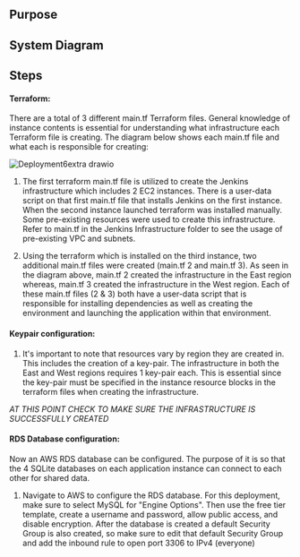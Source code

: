 ## Purpose 

## System Diagram 

## Steps 

#### Terraform:
There are a total of 3 different main.tf Terraform files. General knowledge of instance contents is essential for understanding what infrastructure each Terraform file is creating. The diagram below shows each main.tf file and what each is responsible for creating:

![Deployment6extra drawio](https://github.com/Sameen-k/Deployment6/assets/128739962/9e9bde7b-2500-46f9-aca7-2f3d30b13e05)


1. The first terraform main.tf file is utilized to create the Jenkins infrastructure which includes 2 EC2 instances. There is a user-data script on that first main.tf file that installs Jenkins on the first instance. When the second instance launched terraform was installed manually. Some pre-existing resources were used to create this infrastructure. Refer to main.tf in the Jenkins Infrastructure folder to see the usage of pre-existing VPC and subnets.

2. Using the terraform which is installed on the third instance, two additional main.tf files were created (main.tf 2 and main.tf 3). As seen in the diagram above, main.tf 2 created the infrastructure in the East region whereas, main.tf 3 created the infrastructure in the West region. Each of these main.tf files (2 & 3) both have a user-data script that is responsible for installing dependencies as well as creating the environment and launching the application within that environment.

#### Keypair configuration:
1. It's important to note that resources vary by region they are created in. This includes the creation of a key-pair. The infrastructure in both the East and West regions requires 1 key-pair each. This is essential since the key-pair must be specified in the instance resource blocks in the terraform files when creating the infrastructure.

_AT THIS POINT CHECK TO MAKE SURE THE INFRASTRUCTURE IS SUCCESSFULLY CREATED_

#### RDS Database configuration:
Now an AWS RDS database can be configured. The purpose of it is so that the 4 SQLite databases on each application instance can connect to each other for shared data. 

1. Navigate to AWS to configure the RDS database. For this deployment, make sure to select MySQL for "Engine Options". Then use the free tier template, create a username and password, allow public access, and disable encryption. After the database is created a default Security Group is also created, so make sure to edit that default Security Group and add the inbound rule to open port 3306 to IPv4 (everyone)
